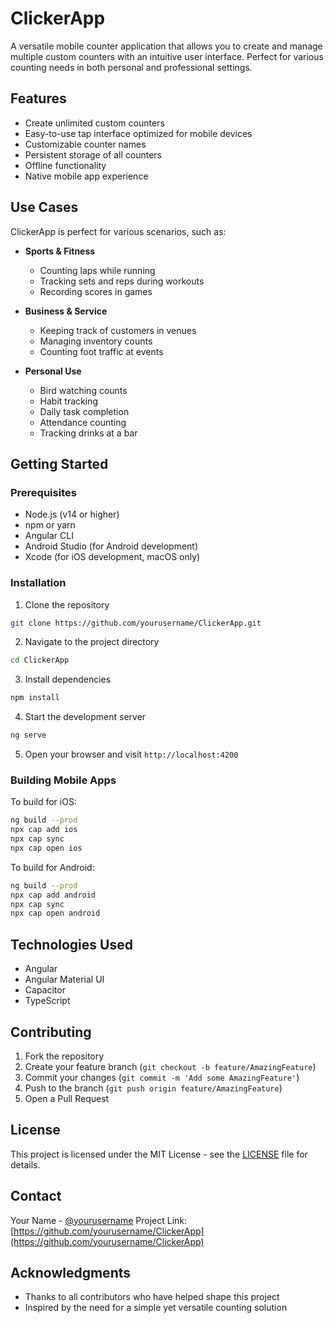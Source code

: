 # ClickerApp

A versatile mobile counter application that allows you to create and manage multiple custom counters with an intuitive user interface. Perfect for various counting needs in both personal and professional settings.

## Features

- Create unlimited custom counters
- Easy-to-use tap interface optimized for mobile devices
- Customizable counter names
- Persistent storage of all counters
- Offline functionality
- Native mobile app experience

## Use Cases

ClickerApp is perfect for various scenarios, such as:

- **Sports & Fitness**
  - Counting laps while running
  - Tracking sets and reps during workouts
  - Recording scores in games

- **Business & Service**
  - Keeping track of customers in venues
  - Managing inventory counts
  - Counting foot traffic at events

- **Personal Use**
  - Bird watching counts
  - Habit tracking
  - Daily task completion
  - Attendance counting
  - Tracking drinks at a bar

## Getting Started

### Prerequisites

- Node.js (v14 or higher)
- npm or yarn
- Angular CLI
- Android Studio (for Android development)
- Xcode (for iOS development, macOS only)

### Installation

1. Clone the repository
```bash
git clone https://github.com/yourusername/ClickerApp.git
```

2. Navigate to the project directory
```bash
cd ClickerApp
```

3. Install dependencies
```bash
npm install
```

4. Start the development server
```bash
ng serve
```

5. Open your browser and visit `http://localhost:4200`

### Building Mobile Apps

To build for iOS:
```bash
ng build --prod
npx cap add ios
npx cap sync
npx cap open ios
```

To build for Android:
```bash
ng build --prod
npx cap add android
npx cap sync
npx cap open android
```

## Technologies Used

- Angular
- Angular Material UI
- Capacitor
- TypeScript

## Contributing

1. Fork the repository
2. Create your feature branch (`git checkout -b feature/AmazingFeature`)
3. Commit your changes (`git commit -m 'Add some AmazingFeature'`)
4. Push to the branch (`git push origin feature/AmazingFeature`)
5. Open a Pull Request

## License

This project is licensed under the MIT License - see the [LICENSE](LICENSE) file for details.

## Contact

Your Name - [@yourusername](https://twitter.com/yourusername)
Project Link: [https://github.com/yourusername/ClickerApp](https://github.com/yourusername/ClickerApp)

## Acknowledgments

- Thanks to all contributors who have helped shape this project
- Inspired by the need for a simple yet versatile counting solution

